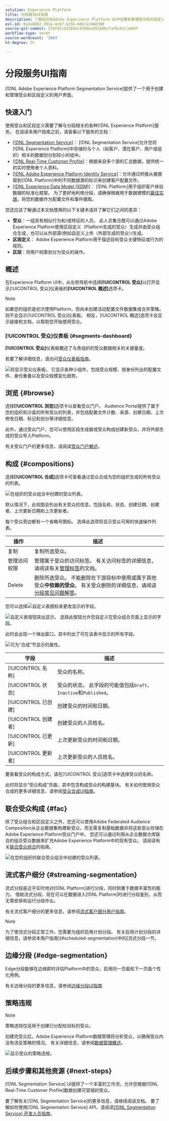 ```yaml
---
solution: Experience Platform
title: 分段服务UI指南
description: 了解如何在Adobe Experience Platform UI中创建和管理受众和区段定义。
exl-id: 0a2e8d82-281a-4c67-b25b-08b7a1466300
source-git-commit: 276fd7c532843c9589e1d51b0bc7a76cb5c3eb9f
workflow-type: tm+mt
source-wordcount: '1043'
ht-degree: 2%

---
```


# 分段服务UI指南

[!DNL Adobe Experience Platform Segmentation Service]提供了一个用于创建和管理受众和区段定义的用户界面。

## 快速入门

使用受众和区段定义需要了解与分段相关的各种[!DNL Experience Platform]服务。 在阅读本用户指南之前，请查看以下服务的文档：

- [[!DNL Segmentation Service]](../home.md)： [!DNL Segmentation Service]允许您将[!DNL Experience Platform]中存储的与个人（如客户、潜在客户、用户或组织）相关的数据划分到较小的组中。
- [[!DNL Real-Time Customer Profile]](../../profile/home.md)：根据来自多个源的汇总数据，提供统一的实时使用者个人资料。
- [[!DNL Adobe Experience Platform Identity Service]](../../identity-service/home.md)：允许通过桥接从被摄取到[!DNL Platform]中的不同数据源的标识来创建客户配置文件。
- [[!DNL Experience Data Model (XDM)]](../../xdm/home.md)： [!DNL Platform]用于组织客户体验数据的标准化框架。 为了更好地利用分段，请确保根据用于数据建模的[最佳实践](../../xdm/schema/best-practices.md)，将您的数据作为配置文件和事件摄取。

您还应该了解通过本文档使用的以下关键术语并了解它们之间的差异：

- **受众**：一组具有相似行为和/或特征的人员。 此人员集合既可以通过Adobe Experience Platform使用区段定义（Platform生成的受众）生成并由受众组合生成，也可以从外部源(例如自定义上传（外部生成的受众）)生成。
- **区段定义**： Adobe Experience Platform用于描述目标受众关键特征或行为的规则。
- **区段**：将用户档案划分为受众的操作。

## 概述

在Experience Platform UI中，从左侧导航中选择&#x200B;**[!UICONTROL 受众]**&#x200B;以打开显示[!UICONTROL 受众]仪表板的&#x200B;**[!UICONTROL 概述]**&#x200B;选项卡。

>[!NOTE]
>
>如果您的组织是初次使用Platform，但尚未创建活动配置文件数据集或合并策略，则不会显示[!UICONTROL 受众]仪表板。 相反，[!UICONTROL 概述]选项卡会显示链接和文档，以帮助您开始使用受众。

### [!UICONTROL 受众]仪表板 {#segments-dashboard}

**[!UICONTROL 受众]**&#x200B;仪表板概述了与贵组织的受众数据相关的关键量度。

若要了解详细信息，请访问[受众仪表板指南](../../dashboards/guides/audiences.md)。

![将显示受众仪表板。 它显示各种小组件，包括受众规模、按身份列出的配置文件、身份重叠以及受众规模变化趋势。](../../dashboards/images/segments/dashboard-overview.png)

## 浏览 {#browse}

选择&#x200B;**[!UICONTROL 浏览]**&#x200B;选项卡以查看受众门户。 Audience Portal提供了属于您的组织和沙盒的所有受众的列表，并包括配置文件计数、来源、创建日期、上次修改日期、标记和划分等详细信息。

此外，通过受众门户，您可以使用区段生成器或受众构成创建新受众，并将外部生成的受众导入Platform。

有关受众门户的更多信息，请阅读[受众门户概述](./audience-portal.md)。

## 构成 {#compositions}

选择&#x200B;**[!UICONTROL 合成]**&#x200B;选项卡可查看通过受众合成为您的组织生成的所有受众的列表。

![在组织的受众组合中创建的受众列表。](../images/ui/overview/compositions.png)

默认情况下，此视图会列出有关受众的信息，包括名称、状态、创建日期、创建者、上次更新日期和上次更新者。

每个受众旁边都有一个省略号图标。 选择此选项将显示受众可用的快速操作列表。

| 操作 | 描述 |
| ------ | ----------- |
| 复制 | 复制所选受众。 |
| 管理访问权限 | 管理属于受众的访问标签。 有关访问标签的详细信息，请阅读有关[管理标签](../../access-control/abac/ui/labels.md)的文档。 |
| Delete | 删除所选受众。 不能删除在下游目标中使用或属于其他受众&#x200B;**中依赖的受众**。 有关受众删除的详细信息，请阅读[分段常见问题解答](../faq.md#lifecycle-states)。 |

您可以选择![自定义表](/help/images/icons/column-settings.png)图标来更改显示的字段。

![自定义表按钮突出显示。 选择此按钮允许您自定义在受众组合页面上显示的字段。](../images/ui/overview/compositions-select-customize-table.png)

此时会出现一个弹出窗口，其中列出了可在该表中显示的所有字段。

![可为“合成”节显示的属性。](../images/ui/overview/compositions-customize-table.png)

| 字段 | 描述 |
| ----- | ----------- | 
| [!UICONTROL 名称] | 受众的名称。 |
| [!UICONTROL 状态] | 受众的状态。 此字段的可能值包括`Draft`、`Inactive`和`Published`。 |
| [!UICONTROL 已创建] | 创建受众的时间和日期。 |
| [!UICONTROL 创建者] | 创建受众的人员姓名。 |
| [!UICONTROL 已更新] | 上次更新受众的时间和日期。 |
| [!UICONTROL 更新者] | 上次更新受众的人员姓名。 |

要查看受众的构成方式，请在[!UICONTROL 受众]选项卡中选择受众的名称。

此时将显示“受众构成”页面，其中包含构成受众的构建基块。 有关如何使用受众合成的更多详细信息，请参阅[受众合成UI指南](./audience-composition.md)。

## 联合受众构成 {#fac}

除了受众组合和区段定义之外，您还可以使用Adobe Federated Audience Composition从企业数据集构建新受众，而无需复制基础数据并将这些受众存储在Adobe Experience Platform受众门户中。 您还可以通过利用从企业数据仓库联合的组合受众数据来扩充Adobe Experience Platform中的现有受众。 请阅读有关[联合受众组合](https://experienceleague.adobe.com/zh-hans/docs/federated-audience-composition/using/home)的指南。

![在您的组织的联合受众组合中创建的受众列表。](../images/ui/overview/federated-audience-composition.png)

## 流式客户细分 {#streaming-segmentation}

流式分段是近乎实时地对[!DNL Platform]进行分段，同时侧重于数据丰富性的能力。 借助流式分段，现在可以在数据进入[!DNL Platform]时进行分段鉴别，从而无需安排和运行分段作业。

有关流式客户细分的更多信息，请参阅[流式客户细分用户指南](../methods/streaming-segmentation.md)。

>[!NOTE]
>
>为了使流式分段正常工作，您需要为组织启用计划分段。 有关启用计划分段的详细信息，请参阅本用户指南](#scheduled-segmentation)中的[流式分段一节。

## 边缘分段 {#edge-segmentation}

Edge分段能够在边缘即时评估Platform中的受众，启用同一页面和下一页面个性化用例。

有关边缘分段的更多信息，请参阅[边缘分段UI指南](../methods/edge-segmentation.md)

## 策略违规

>[!NOTE]
>
>策略违规仅适用于创建已分配给目标的受众。

创建完受众后，Adobe Experience Platform数据管理将分析受众，以确保受众内没有违反策略的情况。 有关详细信息，请参阅[数据管理概述](../../data-governance/home.md)。

![显示受众的策略违规。](../images/ui/overview/audience-dule-policy-violations.png)

## 后续步骤和其他资源 {#next-steps}

[!DNL Segmentation Service] UI提供了一个丰富的工作流，允许您根据[!DNL Real-Time Customer Profile]数据创建可营销的受众。

要了解有关[!DNL Segmentation Service]的更多信息，请继续阅读文档。 要了解如何使用[!DNL Segmentation Service] API，请阅读[[!DNL Segmentation Service] 开发人员指南](../api/overview.md)。
